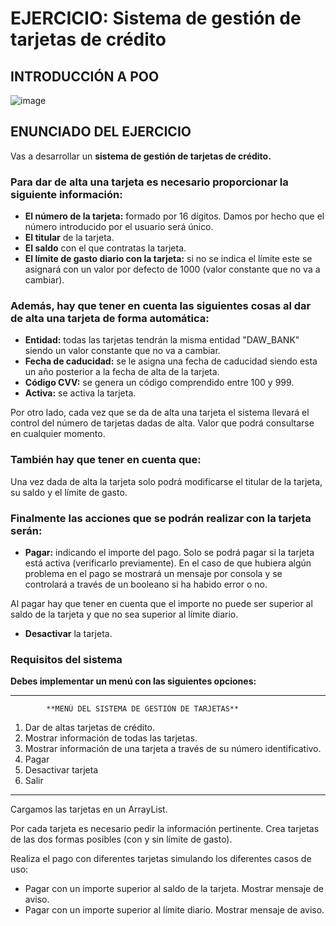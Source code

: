 # EJERCICIO: Sistema de gestión de tarjetas de crédito

## INTRODUCCIÓN A POO

![image](https://user-images.githubusercontent.com/91023374/198006016-c673110b-ce5e-40fb-a8a1-3e5bbdf66498.png)


## ENUNCIADO DEL EJERCICIO

Vas a desarrollar un **sistema de gestión de tarjetas de crédito.** 

### Para dar de alta una tarjeta es necesario proporcionar la siguiente información:

- **El número de la tarjeta:** formado por 16 dígitos. Damos por hecho que el número introducido por el usuario será único.
- **El titular** de la tarjeta.
- **El saldo** con el que contratas la tarjeta.
- **El límite de gasto diario con la tarjeta:** si no se indica el límite este se asignará con un valor por defecto de 1000 (valor constante que no va a cambiar).

### Además, hay que tener en cuenta las siguientes cosas al dar de alta una tarjeta de forma automática:

- **Entidad:** todas las tarjetas tendrán la misma entidad "DAW_BANK" siendo un valor constante que no va a cambiar.
- **Fecha de caducidad:** se le asigna una fecha de caducidad siendo esta un año posterior a la fecha de alta de la tarjeta.
- **Código CVV:**  se genera un código comprendido entre 100 y 999.
- **Activa:** se activa la tarjeta.

Por otro lado, cada vez que se da de alta una tarjeta el sistema llevará el control del número de tarjetas dadas de alta. Valor que podrá consultarse en cualquier momento.

### También hay que tener en cuenta que:

Una vez dada de alta la tarjeta solo podrá modificarse el titular de la tarjeta, su saldo y el límite de gasto.

### Finalmente las acciones que se podrán realizar con la tarjeta serán:

- **Pagar:** indicando el importe del pago. Solo se podrá pagar si la tarjeta está activa (verificarlo previamente). En el caso de que hubiera algún problema en el pago se mostrará un mensaje por consola y se controlará a través de un booleano si ha habido error o no.

Al pagar hay que tener en cuenta que el importe no puede ser superior al saldo de la tarjeta y que no sea superior al límite diario.

- **Desactivar** la tarjeta.


### Requisitos del sistema

**Debes implementar un menú con las siguientes opciones:**

*************************************************************

            **MENÚ DEL SISTEMA DE GESTIÓN DE TARJETAS**
1. Dar de altas tarjetas de crédito.
2. Mostrar información de todas las tarjetas.
3. Mostrar información de una tarjeta a través de su número identificativo.
4. Pagar
5. Desactivar tarjeta
6. Salir

**************************************************************

Cargamos las tarjetas en un ArrayList.

Por cada tarjeta es necesario pedir la información pertinente. Crea tarjetas de las dos formas posibles (con y sin límite de gasto).

Realiza el pago con diferentes tarjetas simulando los diferentes casos de uso:
- Pagar con un importe superior al saldo de la tarjeta. Mostrar mensaje de aviso.
- Pagar con un importe superior al límite diario. Mostrar mensaje de aviso.
